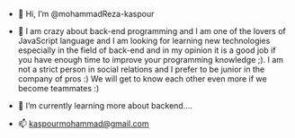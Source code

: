- 👋 Hi, I’m @mohammadReza-kaspour
  
- 👀 I am crazy about back-end programming and I am one of the
    lovers of JavaScript language and I am looking for learning new technologies especially in the
    field of back-end and in my opinion it is a good job if you have enough time to improve your
    programming knowledge ;). I am not a strict person in social relations and I prefer to be junior in
    the company of pros :) We will get to know each other even more if we become teammates :)
  
- 🌱 I’m currently learning more about backend....
- 📫 kaspourmohammad@gmail.com

<!---
mohammadReza-kaspour/mohammadReza-kaspour is a ✨ special ✨ repository because its `README.md` (this file) appears on your GitHub profile.
You can click the Preview link to take a look at your changes.
--->

